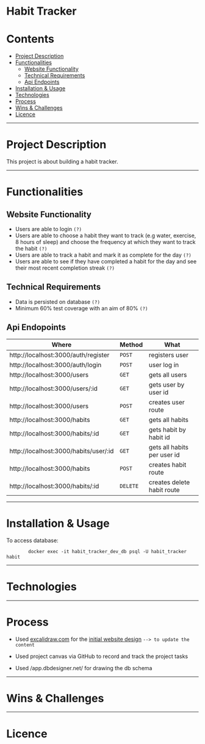 # Habit Tracker

Contents 
==========================
* [Project Description](#project-description)
* [Functionalities](#functionalities)
    * [Website Functionality](#website-functionality)
    * [Technical Requirements](#technical-requirements)
    * [Api Endpoints](#api-endopoints)
* [Installation & Usage](#installation--usage)
* [Technologies](#technologies)
* [Process](#process)
* [Wins & Challenges](#wins--challenges)
* [Licence](#licence)


--------

# Project Description

This project is about building a habit tracker.

--------

# Functionalities

## Website Functionality

* Users are able to login `(?)`
* Users are able to choose a habit they want to track (e.g water, exercise, 8 hours of sleep) and choose the frequency at which they want to track the habit `(?)`
* Users are able to track a habit and mark it as complete for the day `(?)`
* Users are able to see if they have completed a habit for the day and see their most recent completion streak `(?)`

## Technical Requirements

* Data is persisted on database `(?)`
* Minimum 60% test coverage with an aim of 80% `(?)`

## Api Endopoints

**Where** | **Method** | **What** |
---------------|---------------|------|
http://localhost:3000/auth/register |  `POST` | registers user |
http://localhost:3000/auth/login |  `POST` | user log in |
http://localhost:3000/users |  `GET` | gets all users |
http://localhost:3000/users/:id |  `GET` | gets user by user id |
http://localhost:3000/users  |  `POST` | creates user route |
http://localhost:3000/habits |  `GET` | gets all habits |
http://localhost:3000/habits/:id |  `GET` | gets habit by habit id |
http://localhost:3000/habits/user/:id |  `GET` | gets all habits per user id |
http://localhost:3000/habits |  `POST` | creates habit route |
http://localhost:3000/habits/:id |  `DELETE` | creates delete habit route |

--------

# Installation & Usage

To access database:

            docker exec -it habit_tracker_dev_db psql -U habit_tracker habit

--------

# Technologies

--------

# Process

* Used [excalidraw.com](https://excalidraw.com/) for the [initial website design](https://excalidraw.com/#room=efb60e1251508f65083e,1WuryX5U-CiHHNIxc2vd2w) `--> to update the content`

* Used project canvas via GitHub to record and track the project tasks

* Used /app.dbdesigner.net/ for drawing the db schema

--------

# Wins & Challenges

-------

# Licence
